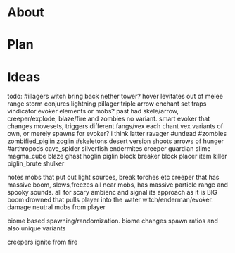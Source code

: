 # About
# Plan
# Ideas
todo:
	#illagers
		witch
			bring back nether tower?
			hover
				levitates out of melee range
			storm
				conjures lightning
		pillager
			triple arrow enchant
			set traps
		vindicator
		evoker
			elements or mobs?
			past had skele/arrow, creeper/explode, blaze/fire and zombies
			no variant. smart evoker that changes movesets, triggers different fangs/vex each chant
	vex
		variants of own, or merely spawns for evoker? i think latter
	ravager
	#undead
		#zombies
			zombified_piglin
			zoglin
		#skeletons
			desert version shoots arrows of hunger
	#arthropods
		cave_spider
		silverfish
		endermites
	creeper
	guardian
	slime
	magma_cube
	blaze
	ghast
	hoglin
	piglin
		block breaker
		block placer
		item killer
	piglin_brute
	shulker

notes
mobs that put out light sources, break torches etc
creeper that has massive boom, slows,freezes all near mobs, has massive particle range and spooky sounds. all for scary ambienc and signal its approach as it is BIG boom
drowned that pulls player into the water
witch/enderman/evoker. damage neutral mobs from player

biome based spawning/randomization.
biome changes spawn ratios and also unique variants

creepers ignite from fire
